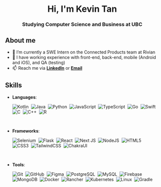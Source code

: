 <h1 align="center"><b>Hi, I'm Kevin Tan </b></h1>
<h3 align="center">Studying Computer Science and Business at UBC</h3>

	
##  **About me**

- 🔭 I’m currently a SWE Intern on the Connected Products team at Rivian
- 🌱 I have working experience with front-end, back-end, mobile (Android and iOS), and QA (testing)
- 📫 Reach me via **[LinkedIn](https://www.linkedin.com/in/ktan03/)** or **[Email](mailto:kevin2012tan@gmail.com)**


##  **Skills**

- **Languages**:

    ![Kotlin](https://img.shields.io/badge/Kotlin-0095D5?&style=for-the-badge&logo=kotlin&logoColor=white)&nbsp;
    ![Java](https://img.shields.io/badge/java-%23ED8B00.svg?style=for-the-badge&logo=openjdk&logoColor=white)&nbsp;
    ![Python](https://img.shields.io/badge/python-3670A0?style=for-the-badge&logo=python&logoColor=ffdd54)&nbsp;
    ![JavaScript](https://img.shields.io/badge/JavaScript%20-%23F7DF1E.svg?style=for-the-badge&logo=javascript&logoColor=black)&nbsp;
    ![TypeScript](https://img.shields.io/badge/TypeScript-007ACC?style=for-the-badge&logo=typescript&logoColor=white)&nbsp;
    ![Go](https://img.shields.io/badge/Go-00ADD8?style=for-the-badge&logo=go&logoColor=white)&nbsp;
    ![Swift](https://img.shields.io/badge/Swift-FA7343?style=for-the-badge&logo=swift&logoColor=white)&nbsp;
    ![C](https://img.shields.io/badge/c-%2300599C.svg?style=for-the-badge&logo=c&logoColor=white)&nbsp;
    ![C++](https://img.shields.io/badge/c++-%2300599C.svg?style=for-the-badge&logo=c%2B%2B&logoColor=white)&nbsp;
    ![R](https://img.shields.io/badge/R-276DC3?style=for-the-badge&logo=r&logoColor=white)&nbsp;


<br>   
    
- **Frameworks**:

   ![Selenium](https://img.shields.io/badge/Selenium-43B02A?style=for-the-badge&logo=Selenium&logoColor=white)&nbsp;
   ![Flask](https://img.shields.io/badge/Flask-000000?style=for-the-badge&logo=flask&logoColor=white)&nbsp;
   ![React](https://img.shields.io/badge/react-%2320232a.svg?style=for-the-badge&logo=react&logoColor=%2361DAFB)&nbsp;
   ![Next JS](https://img.shields.io/badge/Next-black?style=for-the-badge&logo=next.js&logoColor=white)&nbsp;
   ![NodeJS](https://img.shields.io/badge/node.js-6DA55F?style=for-the-badge&logo=node.js&logoColor=white)&nbsp;
   ![HTML5](https://img.shields.io/badge/HTML5%20-%23E34F26.svg?style=for-the-badge&logo=html5&logoColor=white)&nbsp;
   ![CSS3](https://img.shields.io/badge/CSS%20-%231572B6.svg?style=for-the-badge&logo=css3&logoColor=white)&nbsp;
   ![TailwindCSS](https://img.shields.io/badge/-Tailwind_CSS-38B2AC?style=for-the-badge&logo=tailwind-css&logoColor=white)&nbsp;
   ![ChakraUI](https://img.shields.io/badge/Chakra--UI-319795?style=for-the-badge&logo=chakra-ui&logoColor=white)&nbsp;

<br>

- **Tools**:

    ![Git](https://img.shields.io/badge/git-%23F05033.svg?style=for-the-badge&logo=git&logoColor=white)&nbsp;
    ![GitHub](https://img.shields.io/badge/github-%23121011.svg?style=for-the-badge&logo=github&logoColor=white)&nbsp;
    ![Figma](https://img.shields.io/badge/Figma-F24E1E?style=for-the-badge&logo=figma&logoColor=white)&nbsp;
    ![PostgreSQL](https://img.shields.io/badge/PostgreSQL-316192?style=for-the-badge&logo=postgresql&logoColor=white)&nbsp;
    ![MySQL](https://img.shields.io/badge/MySQL-005C84?style=for-the-badge&logo=mysql&logoColor=white)&nbsp;
    ![Firebase](https://img.shields.io/badge/firebase-ffca28?style=for-the-badge&logo=firebase&logoColor=black)&nbsp;
    ![MongoDB](https://img.shields.io/badge/MongoDB-4EA94B?style=for-the-badge&logo=mongodb&logoColor=white)&nbsp;
    ![Docker](https://img.shields.io/badge/Docker-2CA5E0?style=for-the-badge&logo=docker&logoColor=white)&nbsp;
    ![Rancher](https://img.shields.io/badge/Rancher-0075A8?style=for-the-badge&logo=rancher&logoColor=white)&nbsp;
    ![Kubernetes](https://img.shields.io/badge/kubernetes-326ce5.svg?&style=for-the-badge&logo=kubernetes&logoColor=white)&nbsp;
    ![Linux](https://img.shields.io/badge/Linux-FCC624?style=for-the-badge&logo=linux&logoColor=black)&nbsp;
    ![Gradle](https://img.shields.io/badge/gradle-02303A?style=for-the-badge&logo=gradle&logoColor=white)&nbsp;




